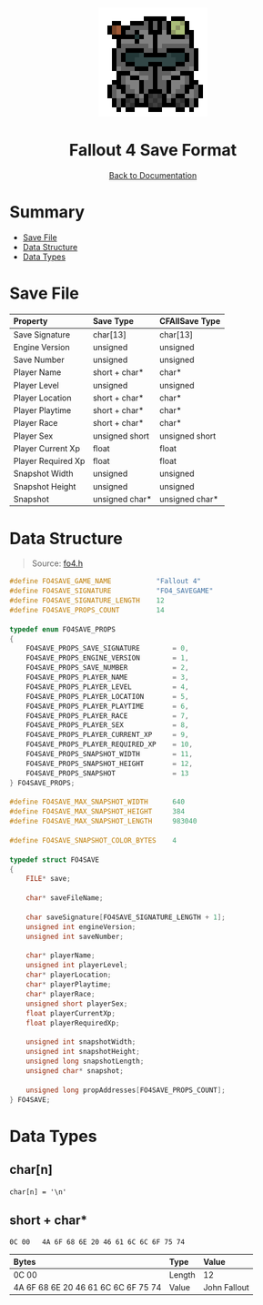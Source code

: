 <div align="center">

![Fallout 4 Logo 192x192](../assets/fo4/fo4_logo_192x192.png)

# Fallout 4 Save Format

[Back to Documentation](../DOCS.md)

</div>



# Summary

* [Save File](#save-file)
* [Data Structure](#data-structure)
* [Data Types](#data-types)



# Save File

| Property           | Save Type      | CFAllSave Type |
| :----------------- | :------------- | :------------- |
| Save Signature     | char[13]       | char[13]       |
| Engine Version     | unsigned       | unsigned       |
| Save Number        | unsigned       | unsigned       |
| Player Name        | short + char*  | char*          |
| Player Level       | unsigned       | unsigned       |
| Player Location    | short + char*  | char*          |
| Player Playtime    | short + char*  | char*          |
| Player Race        | short + char*  | char*          |
| Player Sex         | unsigned short | unsigned short |
| Player Current Xp  | float          | float          |
| Player Required Xp | float          | float          |
| Snapshot Width     | unsigned       | unsigned       |
| Snapshot Height    | unsigned       | unsigned       |
| Snapshot           | unsigned char* | unsigned char* |



# Data Structure

> Source: [fo4.h](../src/fo4.h)

```c
#define FO4SAVE_GAME_NAME           "Fallout 4"
#define FO4SAVE_SIGNATURE           "FO4_SAVEGAME"
#define FO4SAVE_SIGNATURE_LENGTH    12
#define FO4SAVE_PROPS_COUNT         14

typedef enum FO4SAVE_PROPS
{
    FO4SAVE_PROPS_SAVE_SIGNATURE        = 0,
    FO4SAVE_PROPS_ENGINE_VERSION        = 1,
    FO4SAVE_PROPS_SAVE_NUMBER           = 2,
    FO4SAVE_PROPS_PLAYER_NAME           = 3,
    FO4SAVE_PROPS_PLAYER_LEVEL          = 4,
    FO4SAVE_PROPS_PLAYER_LOCATION       = 5,
    FO4SAVE_PROPS_PLAYER_PLAYTIME       = 6,
    FO4SAVE_PROPS_PLAYER_RACE           = 7,
    FO4SAVE_PROPS_PLAYER_SEX            = 8,
    FO4SAVE_PROPS_PLAYER_CURRENT_XP     = 9,
    FO4SAVE_PROPS_PLAYER_REQUIRED_XP    = 10,
    FO4SAVE_PROPS_SNAPSHOT_WIDTH        = 11,
    FO4SAVE_PROPS_SNAPSHOT_HEIGHT       = 12,
    FO4SAVE_PROPS_SNAPSHOT              = 13
} FO4SAVE_PROPS;

#define FO4SAVE_MAX_SNAPSHOT_WIDTH      640
#define FO4SAVE_MAX_SNAPSHOT_HEIGHT     384
#define FO4SAVE_MAX_SNAPSHOT_LENGTH     983040

#define FO4SAVE_SNAPSHOT_COLOR_BYTES    4

typedef struct FO4SAVE
{
    FILE* save;

    char* saveFileName;

    char saveSignature[FO4SAVE_SIGNATURE_LENGTH + 1];
    unsigned int engineVersion;
    unsigned int saveNumber;

    char* playerName;
    unsigned int playerLevel;
    char* playerLocation;
    char* playerPlaytime;
    char* playerRace;
    unsigned short playerSex;
    float playerCurrentXp;
    float playerRequiredXp;

    unsigned int snapshotWidth;
    unsigned int snapshotHeight;
    unsigned long snapshotLength;
    unsigned char* snapshot;

    unsigned long propAddresses[FO4SAVE_PROPS_COUNT];
} FO4SAVE;
```



# Data Types

## char[n]

`char[n] = '\n'`

## short + char*

```binary
0C 00   4A 6F 68 6E 20 46 61 6C 6C 6F 75 74
```

| Bytes                               | Type   | Value        |
| :---------------------------------- | :----- | :----------- |
| 0C 00                               | Length | 12           |
| 4A 6F 68 6E 20 46 61 6C 6C 6F 75 74 | Value  | John Fallout |
